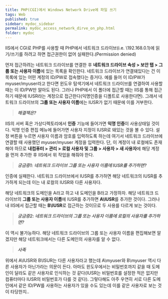 ```yaml
---
title: PHP(CGI)에서 Windows Network Drive에 파일 쓰기
tags: Web
published: true
sidebar: mydoc_sidebar
permalink: mydoc_access_network_dirve_on_php.html
folder: mydoc
---
```


IIS에서 CGI로 PHP를 사용할 때 PHP에서 네트워크 드라이브(i.e. \\192.168.0.1)에 읽기/쓰기를 하려고 하면 접근권한이 없어 실패한다.(Permission denied)  

먼저 접근하려는 네트워크 드라이브를 연결한 후 **네트워크 드라이브 속성 > 보안 탭 > 그룹 또는 사용자 이름**에 있는 목록을 확인한다. 네트워크 드라이브가 연결돼있다는 건 이 목록에 있는 어떤 계정의 ID/PW로 접속했다는 증거다. 예를 들어 이 ID/PW가 myuser/myuser라고 한다면 윈도우 탐색기에서 네트워크 드라이브를 연결하여 사용할때는 이 ID/PW만 알아도 된다. 그러나 PHP에서 이 폴더에 접근할 때는 IIS를 통해 접근하기 때문에 IUSR라는 계정으로 접근한다(익명인증을 디폴트로 사용한다면). 그래서 네트워크 드라이브의 **그룹 또는 사용자 이름**에는 IUSR가 없기 때문에 이를 거부한다.

>**_해결책은?_**

IIS의 서버 혹은 가상디렉토리에서 **인증** 기능에 들어가면 **익명 인증**이 사용상태일 것이다. 익명 인증 편집 메뉴에 들어가면 사용자 지정이 IUSR로 돼있는 것을 볼 수 있다. 설정 버튼을 누르면 사용자 이름과 암호를 입력하도록 하는데 여기서 네트워크 드라이브에 연결할 때 사용했던 myuser/myuser 계정을 입력한다. 단, 이 계정이 내 로컬에도 존재해야 하므로 **내컴퓨터 > 관리 > 로컬 사용자 및 그룹 > 사용자 > 새 사용자**에 해당 계정을 먼저 추가한 후 IIS에서 위 작업을 해줘야 한다.

>**_궁금증1: 네트워크 드라이브 그룹 또는 사용자 이름에 IUSR를 추가하면?_**

인증에 실패한다. 네트워크 드라이브에서 IUSR를 추가하면 해당 네트워크의 IUSR를 추가하게 되는데 이는 내 로컬의 IUSR와 다른 사용자다. 

해당 네트워크의 도메인을 A라고 하고 내 도메인을 B라고 가정하자. 해당 네트워크 드라이브의 **그룹 또는 사용자 이름**에 IUSR를 추가하면 **A\IUSR**를 추가한 것이다. 그러나 내 IIS에서 접근할 때는 **B\IUSR**로 접근하는 것이므로 두 사용를 다르게 보는 것이다.

>**_궁금증2: 네트워크 드라이브의 그룹 또는 사용자 이름에 로컬의 사용자를 추가하면?_**

이 역시 불가능하다. 해당 네트워크 드라이브의 그룹 또는 사용자 이름을 편집해보면 알겠지만 해당 네트워크에서는 다른 도메인의 사용자를 알 수 없다.

>**_사족_**

위에서 A\IUSR와 B\ISUR는 다른 사용자라고 했는데 A\myuser와 B\myuser 역시 다른 사용자가 아닌가라는 의문이 든다. 아마도 윈도우에서는 비밀번호까지 같을 때 도메인이 달라도 같은 사용자로 인식하는 것 같다(IUSR는 비밀번호를 설정한 적은 없지만 컴퓨터마다 IUSR의 비밀번호가 다를 것 같다). 그렇다해도 아주 우연히 서로 다른 도메인에서 같은 ID/PW를 사용하는 사용자가 있을 수도 있는데 이를 같은 사용자로 보는 것이 타당한지..